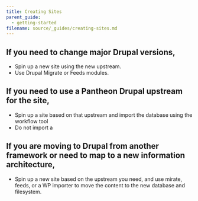 ```yaml
---
title: Creating Sites
parent_guide:
  - getting-started
filename: source/_guides/creating-sites.md
---
```


## If you need to change major Drupal versions,

 - Spin up a new site using the new upstream.
 - Use Drupal Migrate or Feeds modules.

## If you need to use a Pantheon Drupal upstream for the site,

 - Spin up a site based on that upstream and import the database using the workflow tool
 - Do not import a

## If you are moving to Drupal from another framework or need to map to a new information architecture,

 - Spin up a new site based on the upstream you need, and use mirate, feeds, or a WP importer to move the content to the new database and filesystem.
